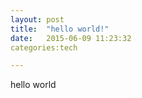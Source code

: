 ```yaml
---
layout: post
title:  "hello world!"
date:   2015-06-09 11:23:32
categories:tech

---
```


hello world